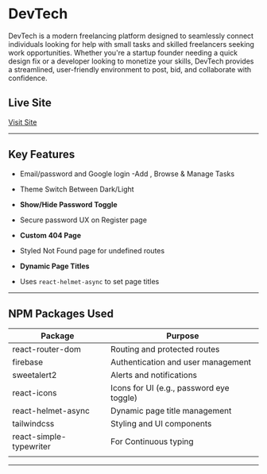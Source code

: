 # DevTech

DevTech is a modern freelancing platform designed to seamlessly connect individuals looking for help with small tasks and skilled freelancers seeking work opportunities. Whether you're a startup founder needing a quick design fix or a developer looking to monetize your skills, DevTech provides a streamlined, user-friendly environment to post, bid, and collaborate with confidence.

## Live Site

[Visit Site](https://freelancetaskdevtech.web.app/)

---



## Key Features

- Email/password and Google login
  -Add , Browse & Manage Tasks
- Theme Switch Between Dark/Light

- **Show/Hide Password Toggle**

- Secure password UX on Register page

- **Custom 404 Page**

- Styled Not Found page for undefined routes

- **Dynamic Page Titles**
- Uses `react-helmet-async` to set page titles

---

## NPM Packages Used

| Package                 | Purpose                                  |
| ----------------------- | ---------------------------------------- |
| react-router-dom        | Routing and protected routes             |
| firebase                | Authentication and user management       |
| sweetalert2             | Alerts and notifications                 |
| react-icons             | Icons for UI (e.g., password eye toggle) |
| react-helmet-async      | Dynamic page title management            |
| tailwindcss             | Styling and UI components                |
| react-simple-typewriter | For Continuous typing                    |
|  |

---
